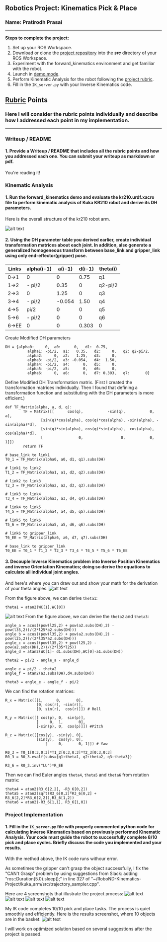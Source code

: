 ## Robotics Project: Kinematics Pick & Place
### Name: Pratirodh Prasai

---

**Steps to complete the project:**  

1. Set up your ROS Workspace.
2. Download or clone the [project repository](https://github.com/udacity/RoboND-Kinematics-Project) into the ***src*** directory of your ROS Workspace.  
3. Experiment with the forward_kinematics environment and get familiar with the robot.
4. Launch in [demo mode](https://classroom.udacity.com/nanodegrees/nd209/parts/7b2fd2d7-e181-401e-977a-6158c77bf816/modules/8855de3f-2897-46c3-a805-628b5ecf045b/lessons/91d017b1-4493-4522-ad52-04a74a01094c/concepts/ae64bb91-e8c4-44c9-adbe-798e8f688193).
5. Perform Kinematic Analysis for the robot following the [project rubric](https://review.udacity.com/#!/rubrics/972/view).
6. Fill in the `IK_server.py` with your Inverse Kinematics code. 


[//]: # (Image References)
[image_strc]: ./misc_images/img_strc.png
[image_ik]: ./misc_images/img_ik.png
[image_ik1]: ./misc_images/img_ik1.png
[image_debug]: ./misc_images/debug.png
[image_results]: ./misc_images/results.png
[image1]: ./misc_images/img_p1.png
[image2]: ./misc_images/img_p2.png
[image3]: ./misc_images/img_p3.png
[image4]: ./misc_images/img_p4.png

## [Rubric](https://review.udacity.com/#!/rubrics/972/view) Points
### Here I will consider the rubric points individually and describe how I addressed each point in my implementation.  

---
### Writeup / README

#### 1. Provide a Writeup / README that includes all the rubric points and how you addressed each one.  You can submit your writeup as markdown or pdf.  

You're reading it!

### Kinematic Analysis
#### 1. Run the forward_kinematics demo and evaluate the kr210.urdf.xacro file to perform kinematic analysis of Kuka KR210 robot and derive its DH parameters.

Here is the overall structure of the kr210 robot arm.

![alt text][image_strc]

#### 2. Using the DH parameter table you derived earlier, create individual transformation matrices about each joint. In addition, also generate a generalized homogeneous transform between base_link and gripper_link using only end-effector(gripper) pose.

Links | alpha(i-1) | a(i-1) | d(i-1) | theta(i)
--- | --- | --- | --- | ---
0->1 | 0 | 0 | 0.75 | q1
1->2 | - pi/2 | 0.35 | 0 | q2-pi/2
2->3 | 0 | 1.25 | 0 | q3
3->4 | - pi/2 | -0.054 | 1.50 | q4
4->5 | pi/2 | 0 | 0 | q5
5->6 | - pi/2 | 0 | 0 | q6
6->EE | 0 | 0 | 0.303 | 0

Create Modified DH parameters
```
DH = {alpha0:     0,  a0:      0,   d1:  0.75,
	      alpha1: -pi/2,  a1:   0.35,   d2:     0,   q2: q2-pi/2,
	      alpha2:     0,  a2:   1.25,   d3:     0,
	      alpha3: -pi/2,  a3: -0.054,   d4:  1.50,
	      alpha4: -pi/2,  a4:      0,   d5:     0,
	      alpha5: -pi/2,  a5:      0,   d6:     0,
	      alpha6:     0,  a6:      0,   d7: 0.303,   q7:       0}
```
Define Modified DH Transformation matrix. (First I created the transformation matrices individually. Then I found that defining a transformation function and substituting with the DH parameters is more efficient.)
```
def TF_Matrix(alpha, a, d, q):
        TF = Matrix([[	    cos(q),           -sin(q),           0,             a],
                [sin(q)*cos(alpha), cos(q)*cos(alpha), -sin(alpha), -sin(alpha)*d],
                [sin(q)*sin(alpha), cos(q)*sin(alpha),  cos(alpha),  cos(alpha)*d],
                [                0,                 0,           0,             1]])
    	return TF

# base_link to link1
T0_1 = TF_Matrix(alpha0, a0, d1, q1).subs(DH)

# link1 to link2
T1_2 = TF_Matrix(alpha1, a1, d2, q2).subs(DH)

# link2 to link3
T2_3 = TF_Matrix(alpha2, a2, d3, q3).subs(DH)

# link3 to link4
T3_4 = TF_Matrix(alpha3, a3, d4, q4).subs(DH)

# link4 to link5
T4_5 = TF_Matrix(alpha4, a4, d5, q5).subs(DH)

# link5 to link6
T5_6 = TF_Matrix(alpha5, a5, d6, q6).subs(DH)

# link6 to gripper_link
T6_EE = TF_Matrix(alpha6, a6, d7, q7).subs(DH)

# base_link to gripper_link
T0_EE = T0_1 * T1_2 * T2_3 * T3_4 * T4_5 * T5_6 * T6_EE
```
#### 3. Decouple Inverse Kinematics problem into Inverse Position Kinematics and inverse Orientation Kinematics; doing so derive the equations to calculate all individual joint angles.

And here's where you can draw out and show your math for the derivation of your theta angles. 
![alt text][image_ik1]

From the figure above, we can derive `theta1`:
```
theta1 = atan2(WC[1],WC[0])
```

![alt text][image_ik]
From the figure above, we can derive the `theta2` and `theta3`: 
```
angle_a = acos((pow(l25,2) + pow(a2.subs(DH),2) - pow(l35,2))/(2*l25*a2.subs(DH)))
angle_b = acos((pow(l35,2) + pow(a2.subs(DH),2) - pow(l25,2))/(2*l35*a2.subs(DH)))
angle_c = acos((pow(l35,2) + pow(l25,2) - pow(a2.subs(DH),2))/(2*l35*l25))
angle_d = atan2(WC[1]- d1.subs(DH),WC[0]-a1.subs(DH))

theta2 = pi/2 - angle_a - angle_d
```
```
angle_e = pi/2 - theta2
angle_f = atan2(a3.subs(DH),d4.subs(DH))

theta3 = angle_e - angle_f - pi/2
```

We can find the rotation matrices:
```
R_x = Matrix([[1,      0,       0],
	          [0, cos(r), -sin(r)],
	          [0, sin(r),  cos(r)]]) # Roll

R_y = Matrix([[ cos(p), 0,  sin(p)],
	          [     0,  1,       0],
	          [-sin(p), 0,  cos(p)]]) #Pitch

R_z = Matrix([[cos(y), -sin(y), 0],
	          [sin(y),  cos(y), 0],
                  [     0,       0, 1]]) # Yaw

R0_3 = T0_1[0:3,0:3]*T1_2[0:3,0:3]*T2_3[0:3,0:3]
R0_3 = R0_3.evalf(subs={q1:theta1, q2:theta2, q3:theta3})

R3_6 = R0_3.inv("LU")*R_EE
```

Then we can find Euler angles `theta4`, `theta5` and `theta6` from rotation matrix:
```
theta4 = atan2(R3_6[2,2], -R3_6[0,2])
theta5 = atan2(sqrt(R3_6[0,2]*R3_6[0,2] + R3_6[2,2]*R3_6[2,2]),R3_6[1,2])
theta6 = atan2(-R3_6[1,1], R3_6[1,0])
```


### Project Implementation

#### 1. Fill in the `IK_server.py` file with properly commented python code for calculating Inverse Kinematics based on previously performed Kinematic Analysis. Your code must guide the robot to successfully complete 8/10 pick and place cycles. Briefly discuss the code you implemented and your results.


With the method above, the IK code runs withour error.

As sometimes the gripper can't grasp the object successfully, I fix the "CAN't Grasp" problem by using suggestions from Slack:
adding "ros::Duration(5.0).sleep();" in line 327 of "~/RoboND-Kinematics-Project/kuka_arm/src/trajectory_sampler.cpp".

Here are 4 screenshots that illustrate the project process:
![alt text][image1]
![alt text][image2]
![alt text][image3]
![alt text][image4]

My IK code completes 10/10 pick and place tasks. The process is quiet smoothly and efficiently. Here is the results screenshot, where 10 objects are in the basket:
![alt text][image_results]

I will work on optimized solution based on several suggestions after the project is passed.